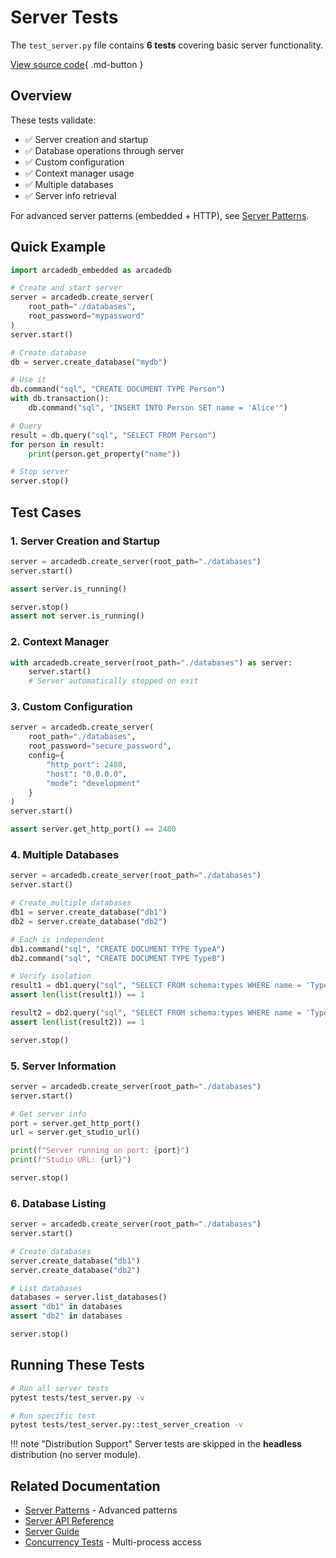 # Server Tests

The `test_server.py` file contains **6 tests** covering basic server functionality.

[View source code](https://github.com/humemai/arcadedb/blob/python-embedded/bindings/python/tests/test_server.py){ .md-button }

## Overview

These tests validate:

- ✅ Server creation and startup
- ✅ Database operations through server
- ✅ Custom configuration
- ✅ Context manager usage
- ✅ Multiple databases
- ✅ Server info retrieval

For advanced server patterns (embedded + HTTP), see [Server Patterns](test-server-patterns.md).

## Quick Example

```python
import arcadedb_embedded as arcadedb

# Create and start server
server = arcadedb.create_server(
    root_path="./databases",
    root_password="mypassword"
)
server.start()

# Create database
db = server.create_database("mydb")

# Use it
db.command("sql", "CREATE DOCUMENT TYPE Person")
with db.transaction():
    db.command("sql", "INSERT INTO Person SET name = 'Alice'")

# Query
result = db.query("sql", "SELECT FROM Person")
for person in result:
    print(person.get_property("name"))

# Stop server
server.stop()
```

## Test Cases

### 1. Server Creation and Startup

```python
server = arcadedb.create_server(root_path="./databases")
server.start()

assert server.is_running()

server.stop()
assert not server.is_running()
```

### 2. Context Manager

```python
with arcadedb.create_server(root_path="./databases") as server:
    server.start()
    # Server automatically stopped on exit
```

### 3. Custom Configuration

```python
server = arcadedb.create_server(
    root_path="./databases",
    root_password="secure_password",
    config={
        "http_port": 2480,
        "host": "0.0.0.0",
        "mode": "development"
    }
)
server.start()

assert server.get_http_port() == 2480
```

### 4. Multiple Databases

```python
server = arcadedb.create_server(root_path="./databases")
server.start()

# Create multiple databases
db1 = server.create_database("db1")
db2 = server.create_database("db2")

# Each is independent
db1.command("sql", "CREATE DOCUMENT TYPE TypeA")
db2.command("sql", "CREATE DOCUMENT TYPE TypeB")

# Verify isolation
result1 = db1.query("sql", "SELECT FROM schema:types WHERE name = 'TypeA'")
assert len(list(result1)) == 1

result2 = db2.query("sql", "SELECT FROM schema:types WHERE name = 'TypeB'")
assert len(list(result2)) == 1

server.stop()
```

### 5. Server Information

```python
server = arcadedb.create_server(root_path="./databases")
server.start()

# Get server info
port = server.get_http_port()
url = server.get_studio_url()

print(f"Server running on port: {port}")
print(f"Studio URL: {url}")

server.stop()
```

### 6. Database Listing

```python
server = arcadedb.create_server(root_path="./databases")
server.start()

# Create databases
server.create_database("db1")
server.create_database("db2")

# List databases
databases = server.list_databases()
assert "db1" in databases
assert "db2" in databases

server.stop()
```

## Running These Tests

```bash
# Run all server tests
pytest tests/test_server.py -v

# Run specific test
pytest tests/test_server.py::test_server_creation -v
```

!!! note "Distribution Support"
    Server tests are skipped in the **headless** distribution (no server module).

## Related Documentation

- [Server Patterns](test-server-patterns.md) - Advanced patterns
- [Server API Reference](../../api/server.md)
- [Server Guide](../../guide/server.md)
- [Concurrency Tests](test-concurrency.md) - Multi-process access

